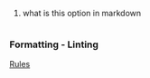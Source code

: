 1. what is this option in markdown
``` dart highlight={11}
```
### Formatting - Linting
[Rules](Rules)
